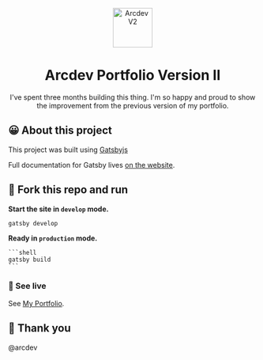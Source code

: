 <p align="center">
  <a href="https://arcdev.me">
    <img alt="Arcdev V2" src="https://arcdev.me/static/ecfdddbc7c5eb967f1a916b5880e86c6/1b595/arcdev-logo.png" width="80" />
  </a>
</p>

<h1 align="center">
  Arcdev Portfolio Version II
</h1>

<p align="center">
  I've spent three months building this thing. I'm so happy and proud to show the improvement from the previous version of my portfolio.
</p>

## 😀 About this project

This project was built using [Gatsbyjs](https://www.gatsbyjs.org/) 

Full documentation for Gatsby lives [on the website](https://gatsbyjs.com/).

## 🚀 Fork this repo and run

**Start the site in `develop` mode.**

   ```shell
   gatsby develop
   ```

**Ready in `production` mode.**

    ```shell
    gatsby build
    ```

### 🔎 See live 

See [My Portfolio](https://arcdev.me).


## 🙏 Thank you

@arcdev